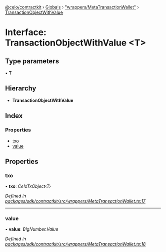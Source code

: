 [@celo/contractkit](../README.md) › [Globals](../globals.md) › ["wrappers/MetaTransactionWallet"](../modules/_wrappers_metatransactionwallet_.md) › [TransactionObjectWithValue](_wrappers_metatransactionwallet_.transactionobjectwithvalue.md)

# Interface: TransactionObjectWithValue <**T**>

## Type parameters

▪ **T**

## Hierarchy

* **TransactionObjectWithValue**

## Index

### Properties

* [txo](_wrappers_metatransactionwallet_.transactionobjectwithvalue.md#txo)
* [value](_wrappers_metatransactionwallet_.transactionobjectwithvalue.md#value)

## Properties

###  txo

• **txo**: *CeloTxObject‹T›*

*Defined in [packages/sdk/contractkit/src/wrappers/MetaTransactionWallet.ts:17](https://github.com/celo-org/celo-monorepo/blob/master/packages/sdk/contractkit/src/wrappers/MetaTransactionWallet.ts#L17)*

___

###  value

• **value**: *BigNumber.Value*

*Defined in [packages/sdk/contractkit/src/wrappers/MetaTransactionWallet.ts:18](https://github.com/celo-org/celo-monorepo/blob/master/packages/sdk/contractkit/src/wrappers/MetaTransactionWallet.ts#L18)*
